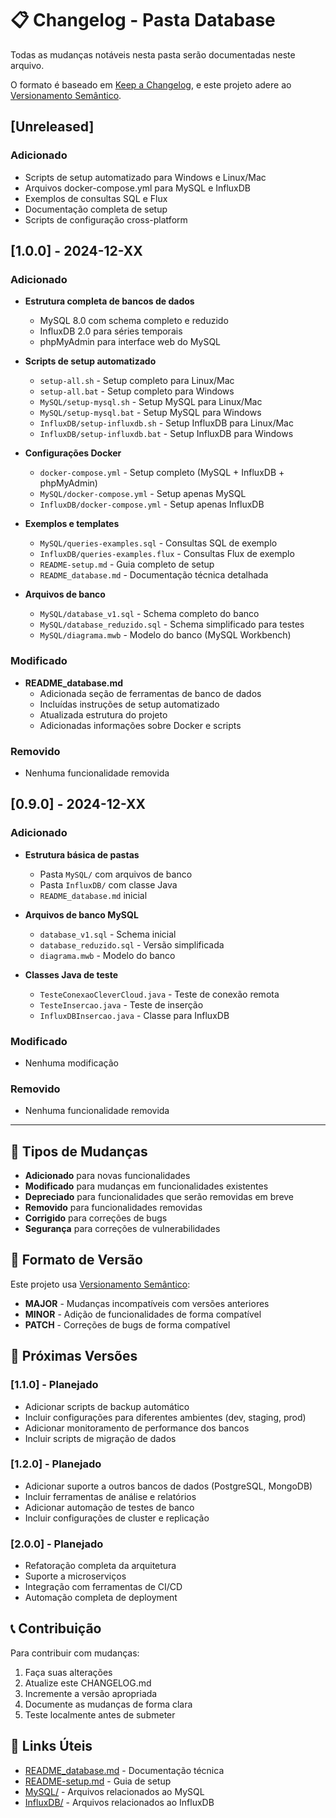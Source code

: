 # 📋 Changelog - Pasta Database

Todas as mudanças notáveis nesta pasta serão documentadas neste arquivo.

O formato é baseado em [Keep a Changelog](https://keepachangelog.com/pt-BR/1.0.0/),
e este projeto adere ao [Versionamento Semântico](https://semver.org/lang/pt-BR/).

## [Unreleased]

### Adicionado
- Scripts de setup automatizado para Windows e Linux/Mac
- Arquivos docker-compose.yml para MySQL e InfluxDB
- Exemplos de consultas SQL e Flux
- Documentação completa de setup
- Scripts de configuração cross-platform

## [1.0.0] - 2024-12-XX

### Adicionado
- **Estrutura completa de bancos de dados**
  - MySQL 8.0 com schema completo e reduzido
  - InfluxDB 2.0 para séries temporais
  - phpMyAdmin para interface web do MySQL

- **Scripts de setup automatizado**
  - `setup-all.sh` - Setup completo para Linux/Mac
  - `setup-all.bat` - Setup completo para Windows
  - `MySQL/setup-mysql.sh` - Setup MySQL para Linux/Mac
  - `MySQL/setup-mysql.bat` - Setup MySQL para Windows
  - `InfluxDB/setup-influxdb.sh` - Setup InfluxDB para Linux/Mac
  - `InfluxDB/setup-influxdb.bat` - Setup InfluxDB para Windows

- **Configurações Docker**
  - `docker-compose.yml` - Setup completo (MySQL + InfluxDB + phpMyAdmin)
  - `MySQL/docker-compose.yml` - Setup apenas MySQL
  - `InfluxDB/docker-compose.yml` - Setup apenas InfluxDB

- **Exemplos e templates**
  - `MySQL/queries-examples.sql` - Consultas SQL de exemplo
  - `InfluxDB/queries-examples.flux` - Consultas Flux de exemplo
  - `README-setup.md` - Guia completo de setup
  - `README_database.md` - Documentação técnica detalhada

- **Arquivos de banco**
  - `MySQL/database_v1.sql` - Schema completo do banco
  - `MySQL/database_reduzido.sql` - Schema simplificado para testes
  - `MySQL/diagrama.mwb` - Modelo do banco (MySQL Workbench)

### Modificado
- **README_database.md**
  - Adicionada seção de ferramentas de banco de dados
  - Incluídas instruções de setup automatizado
  - Atualizada estrutura do projeto
  - Adicionadas informações sobre Docker e scripts

### Removido
- Nenhuma funcionalidade removida

## [0.9.0] - 2024-12-XX

### Adicionado
- **Estrutura básica de pastas**
  - Pasta `MySQL/` com arquivos de banco
  - Pasta `InfluxDB/` com classe Java
  - `README_database.md` inicial

- **Arquivos de banco MySQL**
  - `database_v1.sql` - Schema inicial
  - `database_reduzido.sql` - Versão simplificada
  - `diagrama.mwb` - Modelo do banco

- **Classes Java de teste**
  - `TesteConexaoCleverCloud.java` - Teste de conexão remota
  - `TesteInsercao.java` - Teste de inserção
  - `InfluxDBInsercao.java` - Classe para InfluxDB

### Modificado
- Nenhuma modificação

### Removido
- Nenhuma funcionalidade removida

---

## 🔄 Tipos de Mudanças

- **Adicionado** para novas funcionalidades
- **Modificado** para mudanças em funcionalidades existentes
- **Depreciado** para funcionalidades que serão removidas em breve
- **Removido** para funcionalidades removidas
- **Corrigido** para correções de bugs
- **Segurança** para correções de vulnerabilidades

## 📝 Formato de Versão

Este projeto usa [Versionamento Semântico](https://semver.org/lang/pt-BR/):

- **MAJOR** - Mudanças incompatíveis com versões anteriores
- **MINOR** - Adição de funcionalidades de forma compatível
- **PATCH** - Correções de bugs de forma compatível

## 🚀 Próximas Versões

### [1.1.0] - Planejado
- Adicionar scripts de backup automático
- Incluir configurações para diferentes ambientes (dev, staging, prod)
- Adicionar monitoramento de performance dos bancos
- Incluir scripts de migração de dados

### [1.2.0] - Planejado
- Adicionar suporte a outros bancos de dados (PostgreSQL, MongoDB)
- Incluir ferramentas de análise e relatórios
- Adicionar automação de testes de banco
- Incluir configurações de cluster e replicação

### [2.0.0] - Planejado
- Refatoração completa da arquitetura
- Suporte a microserviços
- Integração com ferramentas de CI/CD
- Automação completa de deployment

## 📞 Contribuição

Para contribuir com mudanças:

1. Faça suas alterações
2. Atualize este CHANGELOG.md
3. Incremente a versão apropriada
4. Documente as mudanças de forma clara
5. Teste localmente antes de submeter

## 🔗 Links Úteis

- [README_database.md](./README_database.md) - Documentação técnica
- [README-setup.md](./README-setup.md) - Guia de setup
- [MySQL/](./MySQL/) - Arquivos relacionados ao MySQL
- [InfluxDB/](./InfluxDB/) - Arquivos relacionados ao InfluxDB
